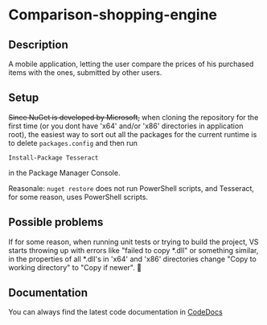# Comparison-shopping-engine
## Description
A mobile application, letting the user compare the prices of his purchased items with the ones, submitted by other users.

## Setup
~~Since NuGet is developed by Microsoft,~~ when cloning the repository for the first time (or you dont have 'x64' and/or 'x86' directories in application root), the easiest way to sort out all the packages for the current runtime is to delete `packages.config` and then run

```
Install-Package Tesseract
```

in the Package Manager Console. 

Reasonale: `nuget restore` does not run PowerShell scripts, and Tesseract, for some reason, uses PowerShell scripts.

## Possible problems
If for some reason, when running unit tests or trying to build the project, VS starts throwing up with errors like "failed to copy *.dll" or something similar, in the properties of all *.dll's in 'x64' and 'x86' directories change "Copy to working directory" to "Copy if newer". 🙂

## Documentation
You can always find the latest code documentation in [CodeDocs](https://codedocs.xyz/gedgaudasnikita/Comparison-shopping-engine/)


